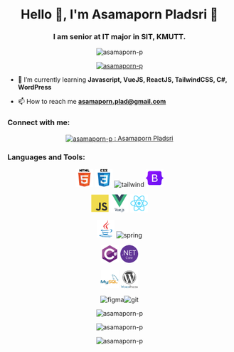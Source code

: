 <h1 align="center">Hello 👋, I'm Asamaporn Pladsri 💖</h1>
<h3 align="center">I am senior at IT major in SIT, KMUTT.</h3>

<p align="center"> <img src="https://komarev.com/ghpvc/?username=asamaporn-p&label=Profile%20views&color=ffafcc&style=flat" alt="asamaporn-p" /> </p>

<p align="center"> 
<a href="https://github.com/ryo-ma/github-profile-trophy"><img src="https://github-profile-trophy.vercel.app/?username=asamaporn-p" alt="asamaporn-p" /></a> 
</p>

- 🌱 I’m currently learning **Javascript, VueJS, ReactJS, TailwindCSS, C#, WordPress**

- 📫 How to reach me **asamaporn.plad@gmail.com**

<h3 align="left">Connect with me:</h3>
<p align="center">
<a href="https://linkedin.com/in/asamaporn-pladsri-340938223" target="_blank"><img align="center" src="https://raw.githubusercontent.com/rahuldkjain/github-profile-readme-generator/master/src/images/icons/Social/linked-in-alt.svg" alt="asamaporn-p" height="15" width="20" /><span> : Asamaporn Pladsri</span></a>
</p>

<h3 align="left">Languages and Tools:</h3>
<p align="center">
    <img src="https://raw.githubusercontent.com/devicons/devicon/master/icons/html5/html5-original-wordmark.svg" alt="html5" width="40" height="40"/> 
  <img src="https://raw.githubusercontent.com/devicons/devicon/master/icons/css3/css3-original-wordmark.svg" alt="css3" width="40" height="40"/>
  <img src="https://www.vectorlogo.zone/logos/tailwindcss/tailwindcss-icon.svg" alt="tailwind" width="40" height="40"/> 
  <img src="https://raw.githubusercontent.com/devicons/devicon/master/icons/bootstrap/bootstrap-original.svg" alt="bootstrap" width="40" height="40"/> 
  </p>
  <p align="center">
  <img src="https://raw.githubusercontent.com/devicons/devicon/master/icons/javascript/javascript-original.svg" alt="javascript" width="40" height="40"/>
  <img src="https://raw.githubusercontent.com/devicons/devicon/master/icons/vuejs/vuejs-original-wordmark.svg" alt="vuejs" width="40" height="40"/> 
  <img src="https://raw.githubusercontent.com/devicons/devicon/master/icons/react/react-original.svg" alt="react" width="40" height="40"/>
  </p>

<p align="center">
  <img src="https://raw.githubusercontent.com/devicons/devicon/master/icons/java/java-original.svg" alt="java" width="40" height="40"/> 
   <img src="https://www.vectorlogo.zone/logos/springio/springio-icon.svg" alt="spring" width="40" height="40"/></p>
   <p align="center">
   <img src="https://raw.githubusercontent.com/devicons/devicon/master/icons/csharp/csharp-original.svg" alt="csharp" width="40" height="40"/>
  <img src="https://raw.githubusercontent.com/devicons/devicon/master/icons/dotnetcore/dotnetcore-original.svg" alt="dotnet" width="40" height="40" />
  </p>
   <p align="center">
  <img src="https://raw.githubusercontent.com/devicons/devicon/master/icons/mysql/mysql-original-wordmark.svg" alt="mysql" width="40" height="40"/>
  <img src="https://raw.githubusercontent.com/devicons/devicon/master/icons/wordpress/wordpress-original.svg" alt="wordpress" width="40" height="40" />
  </p>
   <p align="center">
  <img src="https://www.vectorlogo.zone/logos/figma/figma-icon.svg" alt="figma" width="40" height="40"/><img src="https://www.vectorlogo.zone/logos/git-scm/git-scm-icon.svg" alt="git" width="40" height="40"/>

  </p>

<p align="center"><img src="https://github-readme-stats.vercel.app/api/top-langs?username=asamaporn-p&show_icons=true&theme=synthwave&title_color=e5989b&text_color=ffb4a2&bg_color=fffff&hide_border=true&locale=en&layout=compact" alt="asamaporn-p" /></p>

<p align="center"><img src="https://github-readme-stats.vercel.app/api?username=asamaporn-p&show_icons=true&theme=synthwave&title_color=e5989b&text_color=ffb4a2&bg_color=fffff&hide_border=true&locale=en" alt="asamaporn-p" /></p>

<p align="center"><img src="https://github-readme-streak-stats.herokuapp.com/?user=asamaporn-p" alt="asamaporn-p" /></p>
